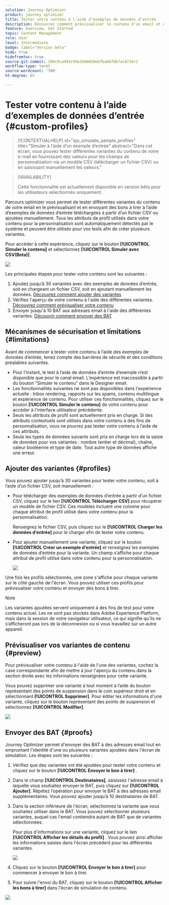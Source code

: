 ```yaml
---
solution: Journey Optimizer
product: journey optimizer
title: Tester votre contenu à l’aide d’exemples de données d’entrée
description: Découvrez comment prévisualiser le contenu d’un email et envoyer des bons à tirer à l’aide d’exemples de données d’entrée.
feature: Overview, Get Started
topic: Content Management
role: User
level: Intermediate
badge: label="Version bêta"
hide: true
hidefromtoc: true
source-git-commit: 100c9ca994199a3b90650ebfbabbf0b7ac8726c2
workflow-type: tm+mt
source-wordcount: '769'
ht-degree: 8%

---
```



# Tester votre contenu à l’aide d’exemples de données d’entrée {#custom-profiles}

>[!CONTEXTUALHELP]
>id="ajo_simulate_sample_profiles"
>title="Simuler à l’aide d’un exemple d’entrée"
>abstract="Dans cet écran, vous pouvez tester différentes variantes du contenu de votre e-mail en fournissant des valeurs pour les champs de personnalisation via un modèle CSV (télécharger un fichier CSV) ou en saisissant manuellement les valeurs."

>[!AVAILABILITY]
>
>Cette fonctionnalité est actuellement disponible en version bêta pour les utilisateurs sélectionnés uniquement.

Parcours optimizer vous permet de tester différentes variantes du contenu de votre email en le prévisualisant et en envoyant des bons à tirer à l’aide d’exemples de données d’entrée téléchargées à partir d’un fichier CSV ou ajoutées manuellement. Tous les attributs de profil utilisés dans votre contenu pour la personnalisation sont automatiquement détectés par le système et peuvent être utilisés pour vos tests afin de créer plusieurs variantes.

Pour accéder à cette expérience, cliquez sur le bouton **[!UICONTROL Simuler le contenu]** et sélectionnez **[!UICONTROL Simuler avec CSV(Beta)]**.

![](assets/simulate-sample.png)

Les principales étapes pour tester votre contenu sont les suivantes :

1. Ajoutez jusqu’à 30 variantes avec des exemples de données d’entrée, soit en chargeant un fichier CSV, soit en ajoutant manuellement les données. [Découvrez comment ajouter des variantes](#profiles)
1. Vérifiez l&#39;aperçu de votre contenu à l&#39;aide des différentes variantes. [Découvrez comment prévisualiser votre contenu](#preview)
1. Envoyer jusqu&#39;à 10 BAT aux adresses email à l&#39;aide des différentes variantes. [Découvrir comment envoyer des BAT](#proofs)


## Mécanismes de sécurisation et limitations {#limitations}

Avant de commencer à tester votre contenu à l’aide des exemples de données d’entrée, tenez compte des barrières de sécurité et des conditions préalables suivantes.

* Pour l’instant, le test à l’aide de données d’entrée d’exemple n’est disponible que pour le canal email. L’expérience est inaccessible à partir du bouton &quot;Simuler le contenu&quot; dans le Designer email.
* Les fonctionnalités suivantes ne sont pas disponibles dans l&#39;expérience actuelle : Inbox rendering, rapports sur les spams, contenu multilingue et expérience de contenu. Pour utiliser ces fonctionnalités, cliquez sur le bouton **[!UICONTROL Simuler le contenu]** de votre contenu pour accéder à l’interface utilisateur précédente.
* Seuls les attributs de profil sont actuellement pris en charge. Si des attributs contextuels sont utilisés dans votre contenu à des fins de personnalisation, vous ne pourrez pas tester votre contenu à l’aide de ces attributs.
* Seuls les types de données suivants sont pris en charge lors de la saisie de données pour vos variantes : nombre (entier et décimal), chaîne, valeur booléenne et type de date. Tout autre type de données affiche une erreur.

## Ajouter des variantes {#profiles}

Vous pouvez ajouter jusqu’à 30 variantes pour tester votre contenu, soit à l’aide d’un fichier CSV, soit manuellement :

* Pour télécharger des exemples de données d’entrée à partir d’un fichier CSV, cliquez sur le lien **[!UICONTROL Télécharger CSV]** pour récupérer un modèle de fichier CSV. Ces modèles incluent une colonne pour chaque attribut de profil utilisé dans votre contenu pour la personnalisation.

  Renseignez le fichier CSV, puis cliquez sur le **[!UICONTROL Charger les données d’entrée]** pour le charger afin de tester votre contenu.

* Pour ajouter manuellement une variante, cliquez sur le bouton **[!UICONTROL Créer un exemple d’entrée]** et renseignez les exemples de données d’entrée pour la variante. Un champ s’affiche pour chaque attribut de profil utilisé dans votre contenu pour la personnalisation.

  ![](assets/simulate-custom-add.png)

Une fois les profils sélectionnés, une zone s&#39;affiche pour chaque variante sur le côté gauche de l&#39;écran. Vous pouvez utiliser ces profils pour prévisualiser votre contenu et envoyer des bons à tirer.

>[!NOTE]
>
>Les variantes ajoutées servent uniquement à des fins de test pour votre contenu actuel. Les ne sont pas stockés dans Adobe Experience Platform, mais dans la session de votre navigateur utilisateur, ce qui signifie qu’ils ne s’afficheront pas lors de la déconnexion ou si vous travaillez sur un autre appareil.

## Prévisualiser vos variantes de contenu {#preview}

Pour prévisualiser votre contenu à l&#39;aide de l&#39;une des variantes, cochez la case correspondante afin de mettre à jour l&#39;aperçu du contenu dans la section droite avec les informations renseignées pour cette variante.

Vous pouvez supprimer une variante à tout moment à l’aide du bouton représentant des points de suspension dans le coin supérieur droit et en sélectionnant **[!UICONTROL Supprimer]**. Pour éditer les informations d&#39;une variante, cliquez sur le bouton représentant des points de suspension et sélectionnez **[!UICONTROL Modifier]**.

![](assets/simulate-custom-boxes.png)

## Envoyer des BAT {#proofs}

Journey Optimizer permet d&#39;envoyer des BAT à des adresses email tout en empruntant l&#39;identité d&#39;une ou plusieurs variantes ajoutées dans l&#39;écran de simulation. Les étapes sont les suivantes :

1. Vérifiez que des variantes ont été ajoutées pour tester votre contenu et cliquez sur le bouton **[!UICONTROL Envoyer le bon à tirer]** .

1. Dans le champ **[!UICONTROL Destinataires]**, saisissez l&#39;adresse email à laquelle vous souhaitez envoyer le BAT, puis cliquez sur **[!UICONTROL Ajouter]**. Répétez l’opération pour envoyer le BAT à des adresses email supplémentaires. Vous pouvez ajouter jusqu’à 10 destinataires de BAT.

1. Dans la section inférieure de l&#39;écran, sélectionnez la variante que vous souhaitez utiliser dans le BAT. Vous pouvez sélectionner plusieurs variantes, auquel cas l&#39;email contiendra autant de BAT que de variantes sélectionnées.

   Pour plus d&#39;informations sur une variante, cliquez sur le lien **[!UICONTROL Afficher les détails du profil]** . Vous pouvez ainsi afficher les informations saisies dans l&#39;écran précédent pour les différentes variantes.

   ![](assets/simulate-custom-proofs.png)

1. Cliquez sur le bouton **[!UICONTROL Envoyer le bon à tirer]** pour commencer à envoyer le bon à tirer.

1. Pour suivre l&#39;envoi du BAT, cliquez sur le bouton **[!UICONTROL Afficher les bons à tirer]** dans l&#39;écran de simulation de contenu.

![](assets/simulate-custom-sent-proofs.png)
